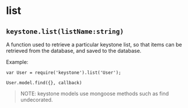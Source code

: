 # list

## `keystone.list(listName:string)`

A function used to retrieve a particular keystone list, so that items can be retrieved from the database, and saved to the database.

Example:

```JS
var User = require('keystone').list('User');

User.model.find({}, callback)
```

> NOTE: keystone models use mongoose methods such as find undecorated.
